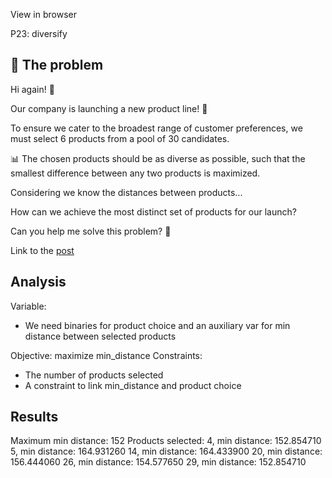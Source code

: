 View in browser

P23: diversify

## 🧠 The problem

Hi again! 👋

Our company is launching a new product line! 🎉

To ensure we cater to the broadest range of customer preferences, we must select 6 products from a pool of 30 candidates.

📊 The chosen products should be as diverse as possible, such that the smallest difference between any two products is maximized.

Considering we know the distances between products...

How can we achieve the most distinct set of products for our launch?

Can you help me solve this problem? 🧩

Link to the [post](https://www.linkedin.com/posts/borjamenendezmoreno_operationsresearch-activity-7276892581949509633-EYmW?utm_source=share&utm_medium=member_desktop)

## Analysis

Variable:

- We need binaries for product choice and an auxiliary var for min distance between selected products

Objective:
maximize min_distance
Constraints:

- The number of products selected
- A constraint to link min_distance and product choice

## Results

Maximum min distance: 152
Products selected:
4, min distance: 152.854710
5, min distance: 164.931260
14, min distance: 164.433900
20, min distance: 156.444060
26, min distance: 154.577650
29, min distance: 152.854710

